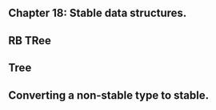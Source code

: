 ## Chapter 18: Stable data structures.
## RB TRee
## Tree
## Converting a non-stable type to stable.
